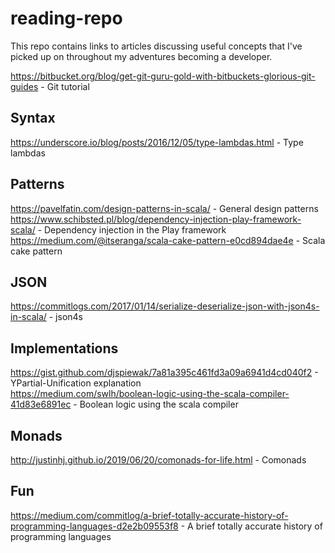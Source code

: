 # reading-repo
This repo contains links to articles discussing useful concepts that I've picked up on throughout my adventures becoming a developer.

https://bitbucket.org/blog/get-git-guru-gold-with-bitbuckets-glorious-git-guides - Git tutorial

## Syntax
https://underscore.io/blog/posts/2016/12/05/type-lambdas.html - Type lambdas

## Patterns
https://pavelfatin.com/design-patterns-in-scala/ - General design patterns\
https://www.schibsted.pl/blog/dependency-injection-play-framework-scala/ - Dependency injection in the Play framework\
https://medium.com/@itseranga/scala-cake-pattern-e0cd894dae4e - Scala cake pattern

## JSON
https://commitlogs.com/2017/01/14/serialize-deserialize-json-with-json4s-in-scala/ - json4s

## Implementations
https://gist.github.com/djspiewak/7a81a395c461fd3a09a6941d4cd040f2 - YPartial-Unification explanation\
https://medium.com/swlh/boolean-logic-using-the-scala-compiler-41d83e6891ec - Boolean logic using the scala compiler

## Monads
http://justinhj.github.io/2019/06/20/comonads-for-life.html - Comonads

## Fun
https://medium.com/commitlog/a-brief-totally-accurate-history-of-programming-languages-d2e2b09553f8 - A brief totally accurate history of programming languages